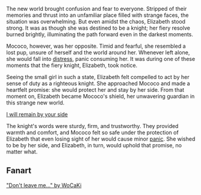 <!-- title: By Your Side -->

The new world brought confusion and fear to everyone. Stripped of their memories and thrust into an unfamiliar place filled with strange faces, the situation was overwhelming. But even amidst the chaos, Elizabeth stood strong. It was as though she was destined to be a knight; her fiery resolve burned brightly, illuminating the path forward even in the darkest moments.

Mococo, however, was her opposite. Timid and fearful, she resembled a lost pup, unsure of herself and the world around her. Whenever left alone, she would fall into [distress](https://www.youtube.com/live/OSjlqA0FS9Q?feature=shared&t=4128), panic consuming her. It was during one of these moments that the fiery knight, Elizabeth, took notice.

Seeing the small girl in such a state, Elizabeth felt compelled to act by her sense of duty as a righteous knight. She approached Mococo and made a heartfelt promise: she would protect her and stay by her side. From that moment on, Elizabeth became Mococo's shield, her unwavering guardian in this strange new world.

[I will remain by your side](#embed:https://www.youtube.com/live/2qiX7084obE?t=3891)

The knight's words were sturdy, firm, and trustworthy. They provided warmth and comfort, and Mococo felt so safe under the protection of Elizabeth that even losing sight of her would cause minor [panic](https://www.youtube.com/live/OSjlqA0FS9Q?feature=shared&t=4131). She wished to be by her side, and Elizabeth, in turn, would uphold that promise, no matter what.

## Fanart

["Don't leave me..." by WoCaKi](https://x.com/WCKsan/status/1830274143344042319)
